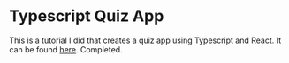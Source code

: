 # Typescript Quiz App

This is a tutorial I did that creates a quiz app using Typescript and React. It can be found [here](https://www.youtube.com/watch?v=F2JCjVSZlG0). Completed.
